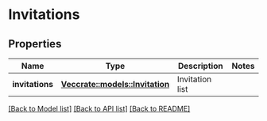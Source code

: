 # Invitations

## Properties

Name | Type | Description | Notes
------------ | ------------- | ------------- | -------------
**invitations** | [**Vec<crate::models::Invitation>**](Invitation.md) | Invitation list | 

[[Back to Model list]](../README.md#documentation-for-models) [[Back to API list]](../README.md#documentation-for-api-endpoints) [[Back to README]](../README.md)


